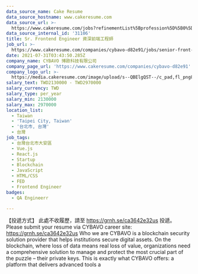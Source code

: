 ```yaml
---
data_source_name: Cake Resume
data_source_hostname: www.cakeresume.com
data_source_url: >-
  https://www.cakeresume.com/jobs?refinementList%5Bprofession%5D%5B0%5D=engineering_qa-engineer&refinementList%5Bsalary_currency%5D=TWD&range%5Bsalary_range%5D%5Bmin%5D=800096
data_source_internal_id: '31106'
title: Sr. Frontend Engineer 資深前端工程師
job_url: >-
  https://www.cakeresume.com/companies/cybavo-d82e91/jobs/senior-front-end-engineer-d755c0
date: 2021-07-31T03:43:50.285Z
company_name: CYBAVO 博歐科技有限公司
company_page_url: 'https://www.cakeresume.com/companies/cybavo-d82e91'
company_logo_url: >-
  https://media.cakeresume.com/image/upload/s--QBElgQST--/c_pad,fl_png8,h_200,w_200/v1669885825/spp5hhzzmwaovueclx69.png
salary_text: TWD2130000 - TWD2970000
salary_currency: TWD
salary_type: per_year
salary_min: 2130000
salary_max: 2970000
location_list:
  - Taiwan
  - 'Taipei City, Taiwan'
  - '台北市, 台灣'
  - 台灣
job_tags:
  - 台灣台北市大安區
  - Vue.js
  - React.js
  - Startup
  - Blockchain
  - JavaScript
  - HTML/CSS
  - FED
  - Frontend Engineer
badges:
  - QA Engineerr

---
```


【投遞方式】 此處不收履歷，請至 https://grnh.se/ca3642e32us 投遞。 Please submit your resume via CYBAVO career site: https://grnh.se/ca3642e32us Who we are CYBAVO is a blockchain security solution provider that helps institutions secure digital assets. On the blockchain, where loss of data means real loss of value, organizations need a comprehensive solution to manage and protect the most crucial part of the puzzle – their private keys. This is exactly what CYBAVO offers: a platform that delivers advanced tools a